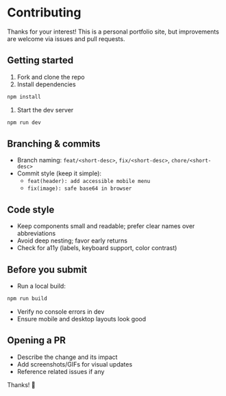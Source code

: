 # Contributing

Thanks for your interest! This is a personal portfolio site, but improvements are welcome via issues and pull requests.

## Getting started

1. Fork and clone the repo
1. Install dependencies

```bash
npm install
```

1. Start the dev server

```bash
npm run dev
```

## Branching & commits

- Branch naming: `feat/<short-desc>`, `fix/<short-desc>`, `chore/<short-desc>`
- Commit style (keep it simple):
  - `feat(header): add accessible mobile menu`
  - `fix(image): safe base64 in browser`

## Code style

- Keep components small and readable; prefer clear names over abbreviations
- Avoid deep nesting; favor early returns
- Check for a11y (labels, keyboard support, color contrast)

## Before you submit

- Run a local build:

```bash
npm run build
```

- Verify no console errors in dev
- Ensure mobile and desktop layouts look good

## Opening a PR

- Describe the change and its impact
- Add screenshots/GIFs for visual updates
- Reference related issues if any

Thanks! 🙌
